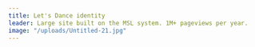 ```yaml
---
title: Let's Dance identity
leader: Large site built on the MSL system. 1M+ pageviews per year.
image: "/uploads/Untitled-21.jpg"
---
```


